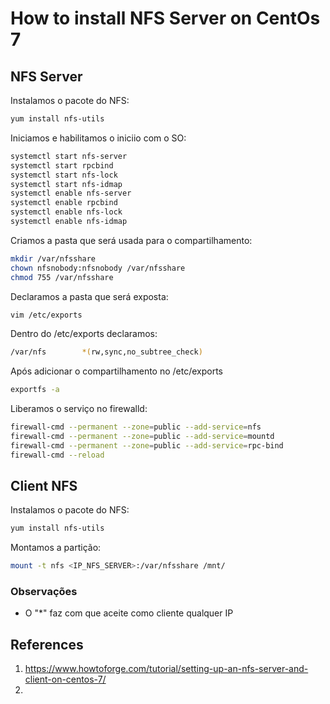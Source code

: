 # How to install NFS Server on CentOs 7

## NFS Server

Instalamos o pacote do NFS:

```bash
yum install nfs-utils
```

Iniciamos e habilitamos o iniciio com o SO:

```bash
systemctl start nfs-server
systemctl start rpcbind
systemctl start nfs-lock
systemctl start nfs-idmap
systemctl enable nfs-server
systemctl enable rpcbind
systemctl enable nfs-lock
systemctl enable nfs-idmap
```

Criamos a pasta que será usada para o compartilhamento:

```bash
mkdir /var/nfsshare
chown nfsnobody:nfsnobody /var/nfsshare
chmod 755 /var/nfsshare
```

Declaramos a pasta que será exposta:

```bash
vim /etc/exports
```

Dentro do /etc/exports declaramos:

```bash
/var/nfs        *(rw,sync,no_subtree_check)
```

Após adicionar o compartilhamento no /etc/exports

```bash
exportfs -a
```

Liberamos o serviço no firewalld:

```bash
firewall-cmd --permanent --zone=public --add-service=nfs
firewall-cmd --permanent --zone=public --add-service=mountd
firewall-cmd --permanent --zone=public --add-service=rpc-bind
firewall-cmd --reload
```

## Client NFS


Instalamos o pacote do NFS:

```bash
yum install nfs-utils
```

Montamos a partição:

```bash
mount -t nfs <IP_NFS_SERVER>:/var/nfsshare /mnt/
```

### Observações

* O "*"  faz com que aceite como cliente qualquer IP

## References

1. https://www.howtoforge.com/tutorial/setting-up-an-nfs-server-and-client-on-centos-7/
2. 